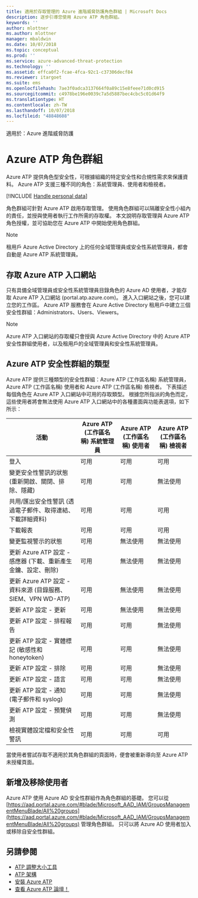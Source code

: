 ```yaml
---
title: 適用於存取管理的 Azure 進階威脅防護角色群組 | Microsoft Docs
description: 逐步引導您使用 Azure ATP 角色群組。
keywords: ''
author: mlottner
ms.author: mlottner
manager: mbaldwin
ms.date: 10/07/2018
ms.topic: conceptual
ms.prod: ''
ms.service: azure-advanced-threat-protection
ms.technology: ''
ms.assetid: effca0f2-fcae-4fca-92c1-c37306decf84
ms.reviewer: itargoet
ms.suite: ems
ms.openlocfilehash: 7ae3f0adca3137664f0a89c15e8feee71d0cd915
ms.sourcegitcommit: c4978be196e0039c7a5d5887bec4cbc5c01d64f9
ms.translationtype: HT
ms.contentlocale: zh-TW
ms.lasthandoff: 10/07/2018
ms.locfileid: "48848608"
---
```

適用於：Azure 進階威脅防護




# <a name="azure-atp-role-groups"></a>Azure ATP 角色群組

Azure ATP 提供角色型安全性，可根據組織的特定安全性和合規性需求來保護資料。 Azure ATP 支援三種不同的角色：系統管理員、使用者和檢視者。 

[!INCLUDE [Handle personal data](../includes/gdpr-intro-sentence.md)]

角色群組可針對 Azure ATP 啟用存取管理。 使用角色群組可以隔離安全性小組內的責任，並授與使用者執行工作所需的存取權。 本文說明存取管理與 Azure ATP 角色授權，並可協助您在 Azure ATP 中開始使用角色群組。

> [!NOTE]
> 租用戶 Azure Active Directory 上的任何全域管理員或安全性系統管理員，都會自動是 Azure ATP 系統管理員。

## <a name="accessing-the-azure-atp-portal"></a>存取 Azure ATP 入口網站

只有具備全域管理員或安全性系統管理員目錄角色的 Azure AD 使用者，才能存取 Azure ATP 入口網站 (portal.atp.azure.com)。 進入入口網站之後，您可以建立您的工作區。 Azure ATP 服務會在 Azure Active Directory 租用戶中建立三個安全性群組：Administrators、Users、Viewers。 

> [!NOTE]
> Azure ATP 入口網站的存取權只會授與 Azure Active Directory 中的 Azure ATP 安全性群組使用者，以及租用戶的全域管理員和安全性系統管理員。


## <a name="types-of-azure-atp-security-groups"></a>Azure ATP 安全性群組的類型 

Azure ATP 提供三種類型的安全性群組：Azure ATP (工作區名稱) 系統管理員，Azure ATP (工作區名稱) 使用者和 Azure ATP (工作區名稱) 檢視者。 下表描述每個角色在 Azure ATP 入口網站中可用的存取類型。 根據您所指派的角色而定，這些使用者將會無法使用 Azure ATP 入口網站中的各種畫面與功能表選項，如下所示：

|活動 |Azure ATP (工作區名稱) 系統管理員|Azure ATP (工作區名稱) 使用者|Azure ATP (工作區名稱) 檢視者|
|----|----|----|----|
|登入|可用|可用|可用|
|變更安全性警訊的狀態 (重新開啟、關閉、排除、隱藏)|可用|可用|無法使用|
|共用/匯出安全性警訊 (透過電子郵件、取得連結、下載詳細資料)|可用|可用|可用|
|下載報表|可用|可用|可用|
|變更監視警示的狀態|可用|無法使用|無法使用|
|更新 Azure ATP 設定 - 感應器 (下載、重新產生金鑰、設定、刪除)|可用|無法使用|無法使用|
|更新 Azure ATP 設定 - 資料來源 (目錄服務、SIEM、VPN WD-ATP)|可用|無法使用|無法使用|
|更新 ATP 設定 - 更新|可用|無法使用|無法使用|
|更新 ATP 設定 - 排程報告|可用|可用|無法使用|
|更新 ATP 設定 - 實體標記 (敏感性和 honeytoken)|可用|可用|無法使用|
|更新 ATP 設定 - 排除|可用|可用|無法使用|
|更新 ATP 設定 - 語言|可用|可用|無法使用|
|更新 ATP 設定 - 通知 (電子郵件和 syslog)|可用|可用|無法使用|
|更新 ATP 設定 - 預覽偵測|可用|可用|無法使用|
|檢視實體設定檔和安全性警訊|可用|可用|可用|


當使用者嘗試存取不適用於其角色群組的頁面時，便會被重新導向至 Azure ATP 未授權頁面。 

## <a name="add-and-remove-users"></a>新增及移除使用者 


Azure ATP 使用 Azure AD 安全性群組作為角色群組的基礎。 您可以從 [https://aad.portal.azure.com/#blade/Microsoft_AAD_IAM/GroupsManagementMenuBlade/All%20groups](https://aad.portal.azure.com/#blade/Microsoft_AAD_IAM/GroupsManagementMenuBlade/All%20groups) 管理角色群組。 只可以將 Azure AD 使用者加入或移除自安全性群組。 

## <a name="see-also"></a>另請參閱
- [ATP 調整大小工具](http://aka.ms/aatpsizingtool)
- [ATP 架構](atp-architecture.md)
- [安裝 Azure ATP](install-atp-step1.md)
- [查看 Azure ATP 論壇！](https://aka.ms/azureatpcommunity)

